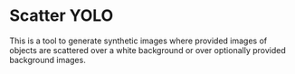 # Scatter YOLO

This is a tool to generate synthetic images where provided images of objects are scattered over a white background or over optionally provided background images.
